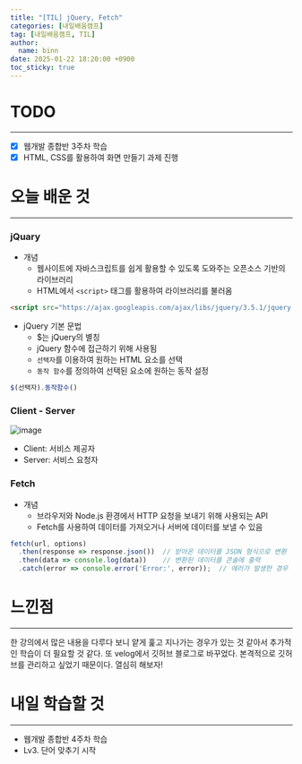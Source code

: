 ```yaml
---
title: "[TIL] jQuery, Fetch"
categories: [내일배움캠프]
tag: [내일배움캠프, TIL]
author:
  name: binn
date: 2025-01-22 18:20:00 +0900
toc_sticky: true
---
```

# TODO
***
-[x] 웹개발 종합반 3주차 학습
-[x] HTML, CSS를 활용하여 화면 만들기 과제 진행
# 오늘 배운 것
***
### jQuary
  - 개념
    - 웹사이트에 자바스크립트를 쉽게 활용할 수 있도록 도와주는 오픈소스 기반의 라이브러리
    - HTML에서 `<script>` 태그를 활용하여 라이브러리를 불러옴
  ``` html
  <script src="https://ajax.googleapis.com/ajax/libs/jquery/3.5.1/jquery.min.js"></script>
  ```
- jQuery 기본 문법
  - $는 jQuery의 별칭
  - jQuery 함수에 접근하기 위해 사용됨
  - `선택자`를 이용하여 원하는 HTML 요소를 선택
  - `동작 함수`를 정의하여 선택된 요소에 원하는 동작 설정
```javascript
$(선택자).동작함수()
```
### Client - Server
![image](https://velog.velcdn.com/images/seosu2000/post/84996eed-dcdc-43a1-9630-d0cbe5b6bba7/image.png)
- Client: 서비스 제공자
- Server: 서비스 요청자
### Fetch
- 개념
  - 브라우저와 Node.js 환경에서 HTTP 요청을 보내기 위해 사용되는 API
  - Fetch를 사용하여 데이터를 가져오거나 서버에 데이터를 보낼 수 있음
```javascript
fetch(url, options)
  .then(response => response.json())  // 받아온 데이터를 JSON 형식으로 변환
  .then(data => console.log(data))    // 변환된 데이터를 콘솔에 출력
  .catch(error => console.error('Error:', error));  // 에러가 발생한 경우 에러 처리
```
# 느낀점
***
한 강의에서 많은 내용을 다루다 보니 얕게 훑고 지나가는 경우가 있는 것 같아서 추가적인 학습이 더 필요할 것 같다. 또 velog에서 깃허브 블로그로 바꾸었다. 본격적으로 깃허브를 관리하고 싶었기 때문이다. 열심히 해보자! 
# 내일 학습할 것
***
- 웹개발 종합반 4주차 학습
- Lv3. 단어 맞추기 시작
